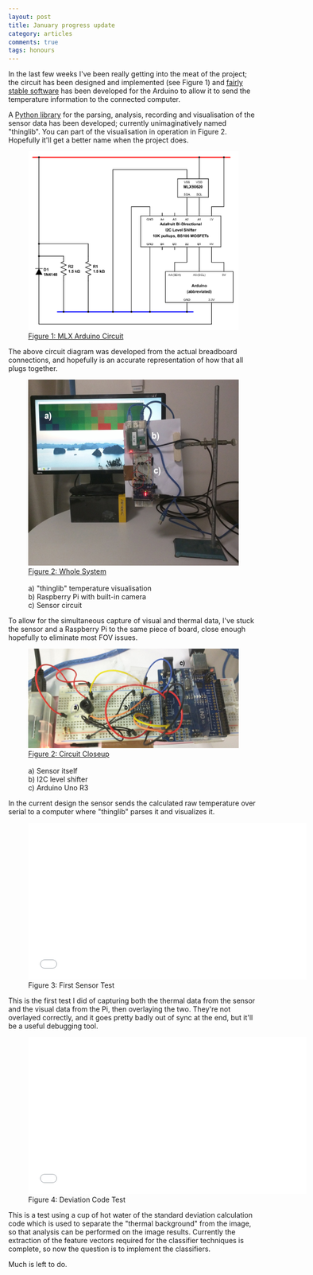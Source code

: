 ```yaml
---
layout: post
title: January progress update
category: articles
comments: true
tags: honours
---
```


In the last few weeks I've been really getting into the meat of the project; the circuit has been designed and implemented (see Figure 1) and [fairly stable software](https://github.com/atyndall/thing/blob/e9724a30d10fc663a281fe82fd36f850c8118c00/node/mlx90620_driver/mlx90620_driver.ino) has been developed for the Arduino to allow it to send the temperature information to the connected computer.

A [Python library](https://github.com/atyndall/thing/tree/4dfbbee61a46ee16ec59960c54e37212f8100dbf/coordinator/processing/thinglib) for the parsing, analysis, recording and visualisation of the sensor data has been developed; currently unimaginatively named "thinglib". You can part of the visualisation in operation in Figure 2. Hopefully it'll get a better name when the project does.

<figure>
	<a href="/images/posts/2015-01-18-progress-update/mlx-arduino-circuit.png"><img src="/images/posts/2015-01-18-progress-update/mlx-arduino-circuit.png"></a>
	<figcaption><a href="/images/posts/2015-01-18-progress-update/mlx-arduino-circuit.png" title="MLX Arduino Circuit">Figure 1: MLX Arduino Circuit</a></figcaption>
</figure>

The above circuit diagram was developed from the actual breadboard connections, and hopefully is an accurate representation of how that all plugs together.

<figure>
	<a href="/images/posts/2015-01-18-progress-update/system-1-full.jpg"><img src="/images/posts/2015-01-18-progress-update/system-1-small.jpg"></a>
	<figcaption><a href="/images/posts/2015-01-18-progress-update/system-1-full.jpg" title="Whole System">Figure 2: Whole System</a><br><br>
	a) "thinglib" temperature visualisation<br>
	b) Raspberry Pi with built-in camera<br>
	c) Sensor circuit
	</figcaption>
</figure>

To allow for the simultaneous capture of visual and thermal data, I've stuck the sensor and a Raspberry Pi to the same piece of board, close enough hopefully to eliminate most FOV issues.

<figure>
	<a href="/images/posts/2015-01-18-progress-update/system-2-full.jpg"><img src="/images/posts/2015-01-18-progress-update/system-2-small.jpg"></a>
	<figcaption><a href="/images/posts/2015-01-18-progress-update/system-2-full.jpg" title="Circuit Closeup">Figure 2: Circuit Closeup</a><br><br>
	a) Sensor itself<br>
	b) I2C level shifter<br>
	c) Arduino Uno R3
	</figcaption>
</figure>

In the current design the sensor sends the calculated raw temperature over serial to a computer where "thinglib" parses it and visualizes it.


<figure>
	<iframe width="560" height="315" src="//www.youtube.com/embed/uCtErT1JISk" frameborder="0" allowfullscreen></iframe>
	<figcaption>Figure 3: First Sensor Test</figcaption>
</figure>

This is the first test I did of capturing both the thermal data from the sensor and the visual data from the Pi, then overlaying the two. They're not overlayed correctly, and it goes pretty badly out of sync at the end, but it'll be a useful debugging tool.

<figure>
	<iframe width="560" height="315" src="//www.youtube.com/embed/NmK1knOOhck" frameborder="0" allowfullscreen></iframe>
	<figcaption>Figure 4: Deviation Code Test</figcaption>
</figure>

This is a test using a cup of hot water of the standard deviation calculation code which is used to separate the "thermal background" from the image, so that analysis can be performed on the image results. Currently the extraction of the feature vectors required for the classifier techniques is complete, so now the question is to implement the classifiers.

Much is left to do.